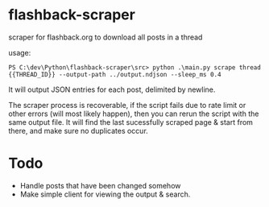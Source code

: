 # flashback-scraper

scraper for flashback.org to download all posts in a thread

usage: 
```console
PS C:\dev\Python\flashback-scraper\src> python .\main.py scrape thread {{THREAD_ID}} --output-path ../output.ndjson --sleep_ms 0.4
```

It will output JSON entries for each post, delimited by newline.

The scraper process is recoverable, if the script fails due to rate limit or other errors (will most likely happen), 
then you can rerun the script with the same output file. It will find the last sucessfully scraped page & start from there, and make sure no duplicates occur.

# Todo

* Handle posts that have been changed somehow
* Make simple client for viewing the output & search.